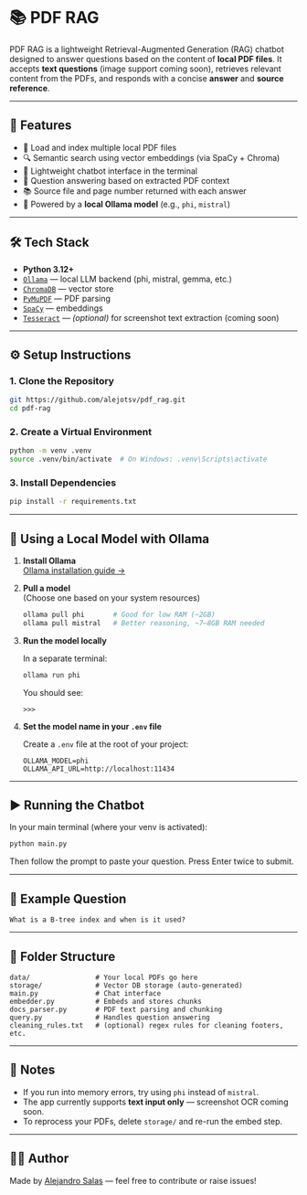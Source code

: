 # 📚 PDF RAG

PDF RAG is a lightweight Retrieval-Augmented Generation (RAG) chatbot designed to answer questions based on the content of **local PDF files**. It accepts **text questions** (image support coming soon), retrieves relevant content from the PDFs, and responds with a concise **answer** and **source reference**.

---

## 🚀 Features

- 📄 Load and index multiple local PDF files
- 🔍 Semantic search using vector embeddings (via SpaCy + Chroma)
- 🤖 Lightweight chatbot interface in the terminal
- 🧠 Question answering based on extracted PDF context
- 📚 Source file and page number returned with each answer
- 🧠 Powered by a **local Ollama model** (e.g., `phi`, `mistral`)

---

## 🛠️ Tech Stack

- **Python 3.12+**
- [`Ollama`](https://ollama.com) — local LLM backend (phi, mistral, gemma, etc.)
- [`ChromaDB`](https://www.trychroma.com) — vector store
- [`PyMuPDF`](https://pymupdf.readthedocs.io/) — PDF parsing
- [`SpaCy`](https://spacy.io/) — embeddings
- [`Tesseract`](https://github.com/tesseract-ocr/tesseract) — *(optional)* for screenshot text extraction (coming soon)

---

## ⚙️ Setup Instructions

### 1. Clone the Repository

```bash
git https://github.com/alejotsv/pdf_rag.git
cd pdf-rag
```

### 2. Create a Virtual Environment

```bash
python -m venv .venv
source .venv/bin/activate  # On Windows: .venv\Scripts\activate
```

### 3. Install Dependencies

```bash
pip install -r requirements.txt
```

---

## 🧠 Using a Local Model with Ollama

1. **Install Ollama**  
   [Ollama installation guide →](https://ollama.com/download)

2. **Pull a model**  
   (Choose one based on your system resources)

   ```bash
   ollama pull phi       # Good for low RAM (~2GB)
   ollama pull mistral   # Better reasoning, ~7–8GB RAM needed
   ```

3. **Run the model locally**

   In a separate terminal:

   ```bash
   ollama run phi
   ```

   You should see:
   ```
   >>>
   ```

4. **Set the model name in your `.env` file**

   Create a `.env` file at the root of your project:

   ```env
   OLLAMA_MODEL=phi
   OLLAMA_API_URL=http://localhost:11434
   ```

---

## ▶️ Running the Chatbot

In your main terminal (where your venv is activated):

```bash
python main.py
```

Then follow the prompt to paste your question. Press Enter twice to submit.

---

## 🧪 Example Question

```
What is a B-tree index and when is it used?
```

---

## 📁 Folder Structure

```
data/                # Your local PDFs go here
storage/             # Vector DB storage (auto-generated)
main.py              # Chat interface
embedder.py          # Embeds and stores chunks
docs_parser.py       # PDF text parsing and chunking
query.py             # Handles question answering
cleaning_rules.txt   # (optional) regex rules for cleaning footers, etc.
```

---

## 📌 Notes

- If you run into memory errors, try using `phi` instead of `mistral`.
- The app currently supports **text input only** — screenshot OCR coming soon.
- To reprocess your PDFs, delete `storage/` and re-run the embed step.

---

## 🧑‍💻 Author

Made by [Alejandro Salas](https://github.com/alejotsv) — feel free to contribute or raise issues!

